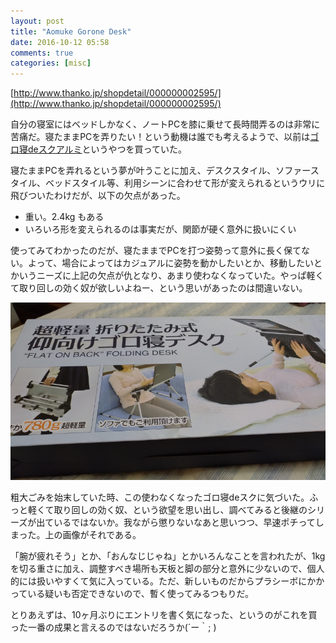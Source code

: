 ```yaml
---
layout: post
title: "Aomuke Gorone Desk"
date: 2016-10-12 05:58
comments: true
categories: [misc]
---
```

[http://www.thanko.jp/shopdetail/000000002595/](http://www.thanko.jp/shopdetail/000000002595/)

自分の寝室にはベッドしかなく、ノートPCを膝に乗せて長時間弄るのは非常に苦痛だ。寝たままPCを弄りたい！という動機は誰でも考えるようで、以前は[ゴロ寝deスクアルミ](http://www.thanko.jp/product/872.html)というやつを買っていた。


寝たままPCを弄れるという夢が叶うことに加え、デスクスタイル、ソファースタイル、ベッドスタイル等、利用シーンに合わせて形が変えられるというウリに飛びついたわけだが、以下の欠点があった。

- 重い。2.4kg もある
- いろいろ形を変えられるのは事実だが、関節が硬く意外に扱いにくい

使ってみてわかったのだが、寝たままでPCを打つ姿勢って意外に長く保てない。よって、場合によってはカジュアルに姿勢を動かしたいとか、移動したいとかいうニーズに上記の欠点が仇となり、あまり使わなくなっていた。やっぱ軽くて取り回しの効く奴が欲しいよねー、という思いがあったのは間違いない。

<img src="/images/goronedesk.jpg"/>

粗大ごみを始末していた時、この使わなくなったゴロ寝deスクに気づいた。ふっと軽くて取り回しの効く奴、という欲望を思い出し、調べてみると後継のシリーズが出ているではないか。我ながら懲りないなあと思いつつ、早速ポチってしまった。上の画像がそれである。

「腕が疲れそう」とか、「おんなじじゃね」とかいろんなことを言われたが、1kg を切る重さに加え、調整すべき場所も天板と脚の部分と意外に少ないので、個人的には扱いやすくて気に入っている。ただ、新しいものだからプラシーボにかかっている疑いも否定できないので、暫く使ってみるつもりだ。

とりあえずは、10ヶ月ぶりにエントリを書く気になった、というのがこれを買った一番の成果と言えるのではないだろうか(´ー｀; )
